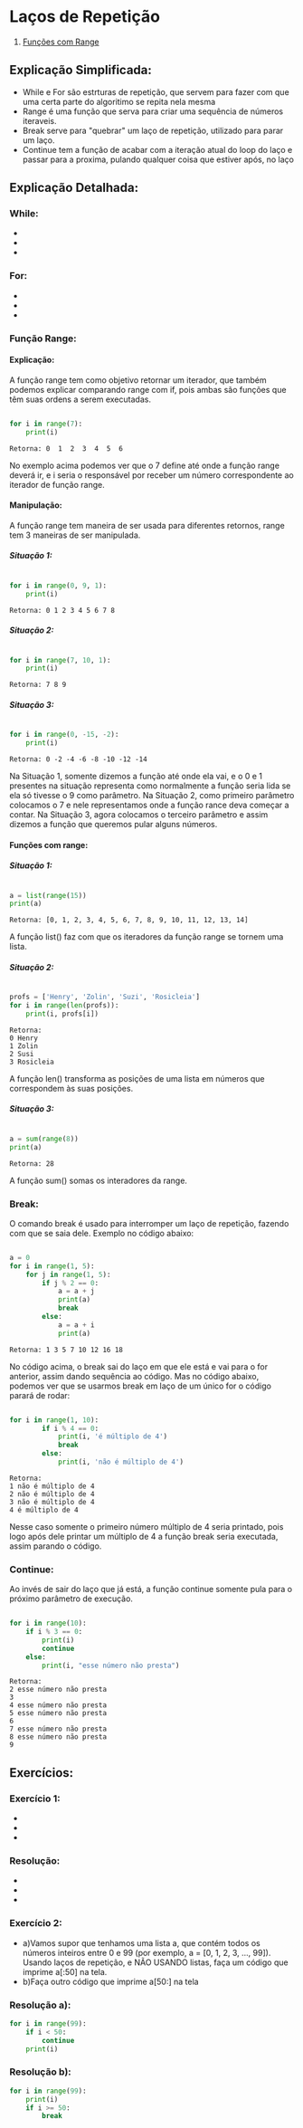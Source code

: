 # Laços de Repetição 

1. [Funções com Range](#Funções-com-range)

## Explicação Simplificada:

- While e For são estrturas de repetição, que servem para fazer com que uma certa parte do algoritimo se repita nela mesma
- Range é uma função que serva para criar uma sequência de números iteraveis.
- Break serve para "quebrar" um laço de repetição, utilizado para parar um laço.
- Continue tem a função de acabar com a iteração atual do loop do laço e passar para a proxima, pulando qualquer coisa que estiver após, no laço

## Explicação Detalhada:

### While:

-
-
-

### For:

-
-
-

### Função Range:

#### Explicação:
A função range tem como objetivo retornar um iterador, que também podemos explicar comparando range com if, pois ambas são funções que têm suas ordens a serem executadas.

```python

for i in range(7):
    print(i)

```
```
Retorna: 0  1  2  3  4  5  6
```

No exemplo acima podemos ver que o 7 define até onde a função range deverá ir, e i seria o responsável por receber um número correspondente ao iterador de função range.

#### Manipulação: 
A função range tem maneira de ser usada para diferentes retornos, range tem 3 maneiras de ser manipulada. 
##### Situação 1:
```python

for i in range(0, 9, 1):
    print(i)

```
```
Retorna: 0 1 2 3 4 5 6 7 8
```
##### Situação 2:
```python

for i in range(7, 10, 1):
    print(i)

```
```
Retorna: 7 8 9
```
##### Situação 3:
```python

for i in range(0, -15, -2):
    print(i)

```
```
Retorna: 0 -2 -4 -6 -8 -10 -12 -14
```

Na Situação 1, somente dizemos a função até onde ela vai, e o 0 e 1 presentes na situação representa como normalmente a função seria lida se ela só tivesse o 9 como parâmetro.
Na Situação 2, como primeiro parâmetro colocamos o 7 e nele representamos onde a função rance deva começar a contar.
Na Situação 3, agora colocamos o terceiro parâmetro e assim dizemos a função que queremos pular alguns números.    

#### Funções com range:

##### Situação 1:
```python

a = list(range(15))
print(a)

```
```
Retorna: [0, 1, 2, 3, 4, 5, 6, 7, 8, 9, 10, 11, 12, 13, 14]
```
A função list() faz com que os iteradores da função range se tornem uma lista.

##### Situação 2:
```python

profs = ['Henry', 'Zolin', 'Suzi', 'Rosicleia']
for i in range(len(profs)):
    print(i, profs[i])

```
```
Retorna: 
0 Henry
1 Zolin
2 Susi
3 Rosicleia
```
A função len() transforma as posições de uma lista em números que correspondem às suas posições. 

##### Situação 3:
```python

a = sum(range(8))
print(a)

```
```
Retorna: 28
```
A função sum() somas os interadores da range. 

### Break:

O comando break é usado para interromper um laço de repetição, fazendo com que se saia dele. Exemplo no código abaixo:

```python

a = 0
for i in range(1, 5):
    for j in range(1, 5):
        if j % 2 == 0:
            a = a + j
            print(a)
            break
        else:
            a = a + i
            print(a)

```
```
Retorna: 1 3 5 7 10 12 16 18
```
No código acima, o break sai do laço em que ele está e vai para o for anterior, assim dando sequência ao código. Mas no código abaixo, podemos ver que se usarmos break em laço de um único for o código parará de rodar:

```python

for i in range(1, 10):
        if i % 4 == 0:
            print(i, 'é múltiplo de 4')
            break
        else:
            print(i, 'não é múltiplo de 4')

```
```
Retorna: 
1 não é múltiplo de 4
2 não é múltiplo de 4
3 não é múltiplo de 4
4 é múltiplo de 4
```
Nesse caso somente o primeiro número múltiplo de 4 seria printado, pois logo após dele printar um múltiplo de 4 a função break seria executada, assim parando o código. 

### Continue: 

Ao invés de sair do laço que já está, a função continue
somente pula para o próximo parâmetro de execução.

```python

for i in range(10):
    if i % 3 == 0:
        print(i)
        continue
    else:
        print(i, "esse número não presta")

```
```
Retorna: 
2 esse número não presta
3
4 esse número não presta
5 esse número não presta
6
7 esse número não presta
8 esse número não presta
9
```

## Exercícios:

### Exercício 1:

-
-
-

### Resolução: 

-
-
-


### Exercício 2:
- a)Vamos supor que tenhamos uma lista a, que contém todos os números inteiros entre 0 e 99 (por exemplo, a = [0, 1, 2, 3, ..., 99]). Usando laços de repetição, e NÃO USANDO listas, faça um código que imprime
a[:50] na tela.
- b)Faça outro código que imprime a[50:] na tela

### Resolução a):
~~~Python
for i in range(99):
    if i < 50:
        continue
    print(i)
~~~~
### Resolução b): 
~~~python
for i in range(99):
    print(i)
    if i >= 50: 
        break
~~~
